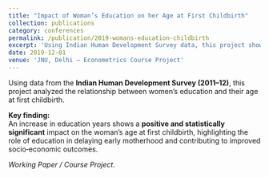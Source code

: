 ```yaml
---
title: "Impact of Woman’s Education on her Age at First Childbirth"
collection: publications
category: conferences
permalink: /publication/2019-womans-education-childbirth
excerpt: 'Using Indian Human Development Survey data, this project shows a positive impact of education years on the age at first childbirth.'
date: 2019-12-01
venue: 'JNU, Delhi – Econometrics Course Project'
---
```


Using data from the **Indian Human Development Survey (2011–12)**, this project analyzed the relationship between women’s education and their age at first childbirth.  

**Key finding:**  
An increase in education years shows a **positive and statistically significant** impact on the woman’s age at first childbirth, highlighting the role of education in delaying early motherhood and contributing to improved socio‑economic outcomes.

*Working Paper / Course Project.*
